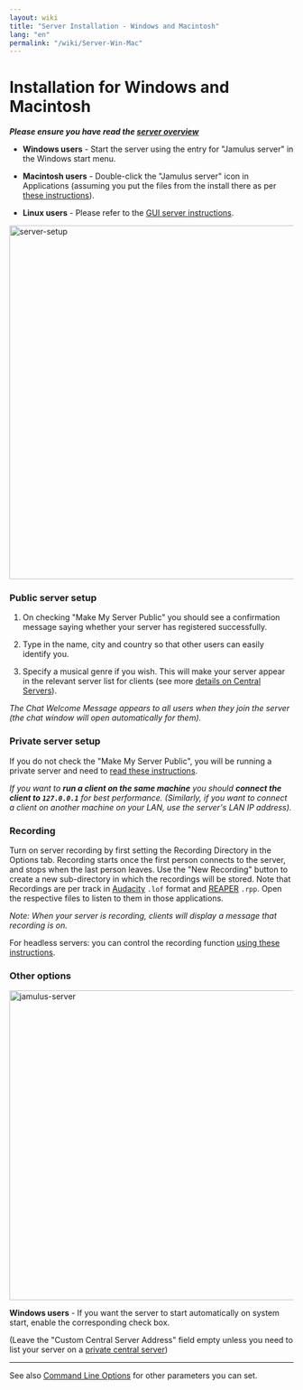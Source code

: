 ```yaml
---
layout: wiki
title: "Server Installation - Windows and Macintosh"
lang: "en"
permalink: "/wiki/Server-Win-Mac"
---
```


# Installation for Windows and Macintosh


**_Please ensure you have read the [server overview](Running-a-Server)_**

* **Windows users** - Start the server using the entry for "Jamulus server" in the Windows start menu.

* **Macintosh users** - Double-click the "Jamulus server" icon in Applications (assuming you put the files from the install there as per [these instructions](Installation-for-Macintosh)).

* **Linux users** - Please refer to the [GUI server instructions](Server---Linux#running-a-server-with-the-gui).

<img width="627" alt="server-setup" src="https://user-images.githubusercontent.com/4561747/87871031-19ed7280-c9a5-11ea-9104-6234a227ed62.png">

### Public server setup

1. On checking "Make My Server Public" you should see a confirmation message saying whether your server has registered successfully. 

1. Type in the name, city and country so that other users can easily identify you. 

1. Specify a musical genre if you wish. This will make your server appear in the relevant server list for clients (see more [details on Central Servers](Central-Servers)). 

_The Chat Welcome Message appears to all users when they join the server (the chat window will open automatically for them)._

### Private server setup

If you do not check the "Make My Server Public", you will be running a private server and need to [read these instructions](Running-a-Private-Server).

_If you want to **run a client on the same machine** you should **connect the client to `127.0.0.1`** for best performance. (Similarly, if you want to connect a client on another machine on your LAN, use the server's LAN IP address)._

### Recording

Turn on server recording by first setting the Recording Directory in the Options tab. Recording starts once the first person connects to the server, and stops when the last person leaves. Use the "New Recording" button to create a new sub-directory in which the recordings will be stored. Note that Recordings are per track in [Audacity](https://www.audacityteam.org/) `.lof` format and [REAPER](https://en.wikipedia.org/wiki/REAPER) `.rpp`. Open the respective files to listen to them in those applications.

_Note: When your server is recording, clients will display a message that recording is on._

For headless servers: you can control the recording function [using these instructions](Server---Linux#controlling-recordings).


### Other options

<img width="549" alt="jamulus-server" src="https://user-images.githubusercontent.com/4561747/95724775-accd3e80-0c6e-11eb-90ba-7131e9c15316.png">

**Windows users** - If you want the server to start automatically on system start, enable the corresponding check box. 

(Leave the "Custom Central Server Address" field empty unless you need to list your server on a [private central server](Choosing-a-Server-Type#central))


 


***

See also [Command Line Options](Command-Line-Options) for other parameters you can set.

